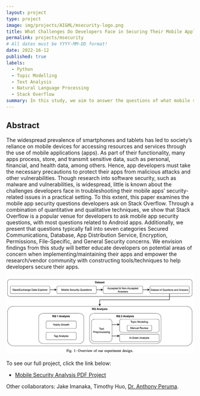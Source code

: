```yaml
---
layout: project
type: project
image: img/projects/AI&ML/msecurity-logo.png
title: What Challenges Do Developers Face in Securing Their Mobile Applications? An Examination of Questions From Stack Overflow
permalink: projects/msecurity
# All dates must be YYYY-MM-DD format!
date: 2022-16-12
published: true
labels:
  - Python
  - Topic Modelling
  - Text Analysis
  - Natural Language Processing
  - Stack Overflow
summary: In this study, we aim to answer the questions of what mobile security-related topics do developers face, how trends in mobile security topics change over time, and which mobile security software has the most difficult questions to answer on Stack Overflow.
---
```


## Abstract
The widespread prevalence of smartphones and tablets has led to society’s reliance on mobile devices for accessing resources and services through the use of mobile applications (apps). As part of their functionality, many apps process, store, and transmit sensitive data, such as personal, financial, and health data, among others. Hence, app developers must take the necessary precautions to protect their apps from malicious attacks and other vulnerabilities. Though research into software security, such as malware and vulnerabilities, is widespread, little is known about the challenges developers face in troubleshooting their mobile apps’ security-related issues in a practical setting. To this extent, this paper examines the mobile app security questions developers ask on Stack Overflow. Through a combination of quantitative and qualitative techniques, we show that Stack Overflow is a popular venue for developers to ask mobile app security questions, with most questions related to Android apps. Additionally, we present that questions typically fall into seven categories Secured Communications, Database, App Distribution Service, Encryption, Permissions, File-Specific, and General Security concerns. We envision findings from this study will better educate developers on potential areas of concern when implementing/maintaining their apps and empower the research/vendor community with constructing tools/techniques to help developers secure their apps.

<div class="text-center-p4">
<img width="700px" class="img-fluid" src="../img/projects/methodology.png">
</div>

To see our full project, click the link below:
- [Mobile Security Analysis PDF Project](https://github.com/acatarinaoaraujo/acatarinaoaraujo.github.io/blob/main/MobileSoft2023_SO_Mobile_Security.pdf)

Other collaborators: Jake Imanaka, Timothy Huo, [Dr. Anthony Peruma](https://www.peruma.me/).

 

 
 
